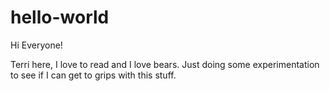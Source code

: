 # hello-world

Hi Everyone!

Terri here, I love to read and I love bears.
Just doing some experimentation to see if I can get to grips with this stuff.
